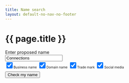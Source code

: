 ```yaml
---
title: Name search
layout: default-no-nav-no-footer
---
```

<h1>{{ page.title }}</h1>
<div id="search-container" class="compare-wrapper">
	<div class="grid-row clearfix">
		<div class="col4">
			<label for="name" class="input-right">Enter proposed name</label>
		</div>
		<div class="col8 last">
			<input type="text" id="name" value="Connections" style="max-width: 26em" /><br />
			<input type="checkbox" id="busname" style="width: 20px; height: 20px; margin: 0 10px 0 0:" checked /><label style="font-size: 75%" for="busname">Business name</label>
			<input type="checkbox" id="domname" style="width: 20px; height: 20px; margin: 0 10px 0 0:" checked /><label style="font-size: 75%" for="domname">Domain name</label>
			<input type="checkbox" id="trademark" style="width: 20px; height: 20px; margin: 0 10px 0 0:" checked /><label style="font-size: 75%" for="trademark">Trade mark</label>
			<input type="checkbox" id="social" style="width: 20px; height: 20px; margin: 0 10px 0 0:" checked /><label style="font-size: 75%" for="social">Social media</label><br />
			<button id="search" class="btn btn-default" style="margin-top: 0.5em;">Check my name</button>
		</div>
	</div>
</div>
<ul id="results" class="block-menu clearfix" style="display: none;">
	<li id="busname-results" class="run" style="display: none;">
		<span>
			<div class="flag">
				<div class="body">
					<h2>Business name</h2>
				</div>
			</div>
			<p style="margin-bottom: 1em; font-size: 100%;"><strong>CONNECTIONS</strong> is not available</p>
			<p style="margin-bottom: 0.5em;">CONNECTIONS is identical or nearly identical to a name already registered, or currently under application or review.</p>
			<p>Identical or nearly identical name match:</p>
			<ul>
				<li>CONNECTIONS INC</li>
			</ul>
		</span>
	</li>
	<li id="domname-results" class="run" style="display: none;">
		<span>
			<div class="flag">
				<div class="body">
					<h2>Domain names</h2>
				</div>
			</div>
			<p style="margin-bottom: 1em; font-size: 100%;"><strong>connections.com.au</strong> is unavailable</p>
			<p>Other domain names:</p>
			<ul>
				<li>connections.com <strong>UNAVAILABLE</strong></li>
				<li>connections.com.au <strong>UNAVAILABLE</strong></li>
				<li>connections.net.au <strong>UNAVAILABLE</strong></li>
				<li>connections.org.au <strong>UNAVAILABLE</strong></li>
			</ul>
		</span>
	</li>
	<li id="trademark-results" class="run" style="display: none;">
		<span>
			<div class="flag">
				<div class="body">
					<h2>Trade marks</h2>
				</div>
			</div>
			<p style="margin-bottom: 0.5em;">Searching for registered Trade marks related to <strong>&apos;Connections&apos;</strong> returned <strong>1003 results</strong>. You can view and refine your results with the IP-Australia <a href="https://search.ipaustralia.gov.au/trademarks/search/quick/result?q=connections">Trade Mark Search</a> tool.</p>
			<p>For further information about Trade marks visit the <a href="https://www.ipaustralia.gov.au">IP-Australia</a> website.</p>
		</span>
	</li>
	<li id="social-results" class="run" style="display: none;">
		<span>
			<div class="flag">
				<div class="body">
					<h2>Social media</h2>
				</div>
			</div>
			<p style="margin-bottom: 0.5em;">See below for the status of your name on popular social media sites:</p>
			<ul style="list-style-type: none; margin-left: -20px;">
				<li><span class="fa fa-facebook-official" style="width: 22px; font-size: 150%; color: #3B5B9C"></span> @Connections is UNAVAILABLE</li>
				<li><span class="fa fa-twitter" style="width: 22px; font-size: 150%; color: #55acee"></span> @Connections is UNAVAILABLE</li>
				<li><span class="fa fa-instagram" style="width: 22px; font-size: 150%;color: #c13584"></span> @Connections is UNAVAILABLE</li>
				<li><span class="fa fa-linkedin-square" style="width: 22px; font-size: 150%;color: #0077b5"></span> @Connections is UNAVAILABLE</li>
			</ul>
		</span>
	</li>
</ul>
<script>
	$(document).ready(function() {
		$("#search").click(function() {
			$(this).blur();
			$("[id$=-results]").hide();
			var isChecked = false;
			$("#search-container :checked").each(function() {
				$("#" + $(this).attr('id') + '-results').show();
				isChecked = true;
			});
			if (isChecked) {
				$("#results").show();
			}
		});
	});
</script>

